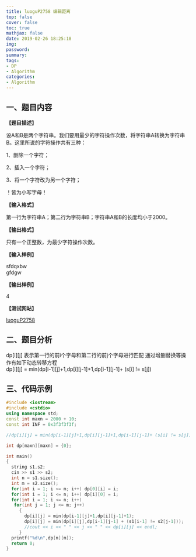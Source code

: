 ```yaml
---
title: luoguP2758 编辑距离
top: false
cover: false
toc: true
mathjax: false
date: 2019-02-26 18:25:18
img:
password:
summary:
tags:
- DP
- Algorithm
categories:
- Algorithm
---
```


## 一、题目内容

**【题目描述】**

设A和B是两个字符串。我们要用最少的字符操作次数，将字符串A转换为字符串B。这里所说的字符操作共有三种：

1、删除一个字符；

2、插入一个字符；

3、将一个字符改为另一个字符；

！皆为小写字母！

**【输入格式】**

第一行为字符串A；第二行为字符串B；字符串A和B的长度均小于2000。


**【输出格式】**

只有一个正整数，为最少字符操作次数。

**【输入样例】**

sfdqxbw  
gfdgw  

**【输出样例】**

4  

**【测试网站】**

[luoguP2758](https://www.luogu.org/problemnew/show/luoguP2758)

## 二、题目分析

dp[i][j] 表示第一行的前i个字母和第二行的前j个字母进行匹配
通过增删替换等操作有如下动态转移方程  
dp[i][j] = min(dp[i-1][j]+1,dp[i][j-1]+1,dp[i-1][j-1]+ (s[i] != s[j])

## 三、代码示例

```cpp
#include <iostream>
#include <cstdio>
using namespace std;
const int maxn = 2000 + 10;
const int INF = 0x3f3f3f3f;

//dp[i][j] = min(dp[i-1][j]+1,dp[i][j-1]+1,dp[i-1][j-1]+ (s[i] != s[j])

int dp[maxn][maxn] = {0};

int main()
{
  string s1,s2;
  cin >> s1 >> s2;
  int n = s1.size();
  int m = s2.size();
  for(int i = 1; i <= m; i++) dp[0][i] = i;
  for(int i = 1; i <= n; i++) dp[i][0] = i;
  for(int i = 1; i <= n; i++)
   for(int j = 1; j <= m; j++)
     {
       dp[i][j] = min(dp[i-1][j]+1,dp[i][j-1]+1);
       dp[i][j] = min(dp[i][j],dp[i-1][j-1] + (s1[i-1] != s2[j-1]));
       //cout << i << " " << j << " " << dp[i][j] << endl;
     }
  printf("%d\n",dp[n][m]);
  return 0;
}

```
